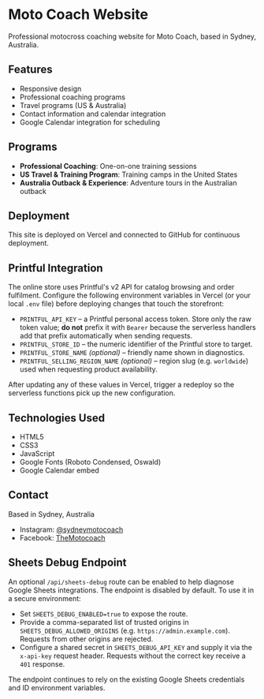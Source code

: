 # Moto Coach Website

Professional motocross coaching website for Moto Coach, based in Sydney, Australia.

## Features
- Responsive design
- Professional coaching programs
- Travel programs (US & Australia)
- Contact information and calendar integration
- Google Calendar integration for scheduling

## Programs
- **Professional Coaching**: One-on-one training sessions
- **US Travel & Training Program**: Training camps in the United States
- **Australia Outback & Experience**: Adventure tours in the Australian outback

## Deployment
This site is deployed on Vercel and connected to GitHub for continuous deployment.

## Printful Integration
The online store uses Printful's v2 API for catalog browsing and order
fulfilment. Configure the following environment variables in Vercel (or your
local `.env` file) before deploying changes that touch the storefront:

- `PRINTFUL_API_KEY` – a Printful personal access token. Store only the raw
  token value; **do not** prefix it with `Bearer` because the serverless
  handlers add that prefix automatically when sending requests.
- `PRINTFUL_STORE_ID` – the numeric identifier of the Printful store to target.
- `PRINTFUL_STORE_NAME` *(optional)* – friendly name shown in diagnostics.
- `PRINTFUL_SELLING_REGION_NAME` *(optional)* – region slug (e.g. `worldwide`)
  used when requesting product availability.

After updating any of these values in Vercel, trigger a redeploy so the
serverless functions pick up the new configuration.

## Technologies Used
- HTML5
- CSS3
- JavaScript
- Google Fonts (Roboto Condensed, Oswald)
- Google Calendar embed

## Contact
Based in Sydney, Australia
- Instagram: [@sydneymotocoach](https://www.instagram.com/sydneymotocoach/)
- Facebook: [TheMotocoach](https://www.facebook.com/TheMotocoach/)

## Sheets Debug Endpoint

An optional `/api/sheets-debug` route can be enabled to help diagnose Google Sheets
integrations. The endpoint is disabled by default. To use it in a secure
environment:

- Set `SHEETS_DEBUG_ENABLED=true` to expose the route.
- Provide a comma-separated list of trusted origins in
  `SHEETS_DEBUG_ALLOWED_ORIGINS` (e.g. `https://admin.example.com`). Requests from
  other origins are rejected.
- Configure a shared secret in `SHEETS_DEBUG_API_KEY` and supply it via the
  `x-api-key` request header. Requests without the correct key receive a `401`
  response.

The endpoint continues to rely on the existing Google Sheets credentials and ID
environment variables.
